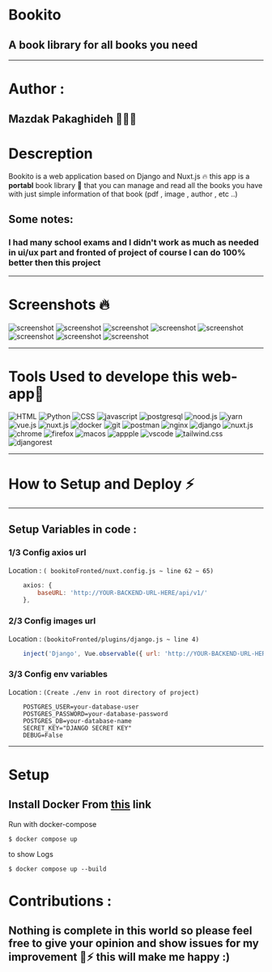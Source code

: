 
# Bookito
## A book library for all books you need 
- - - - 

# Author :
  ## Mazdak Pakaghideh 🔭👨‍💻

# Descreption 
  Bookito is a web application based on Django and Nuxt.js 🔥 this app is a **portabl** book library  📕 that you can manage and read all the books you have with 
  just simple information of that book (pdf , image , author , etc ..)
## Some notes:
  ### I had many school exams and I didn't work as much as needed in ui/ux part  and fronted of project of course I can do 100% better then this project
  
- - - -
# Screenshots 🔥
![screenshot](https://s4.uupload.ir/files/screen_shot_2021-12-08_at_10.24.15_am_6t2b.png)
![screenshot](https://s4.uupload.ir/files/screen_shot_2021-12-08_at_10.24.29_am_5136.png)
![screenshot](https://s4.uupload.ir/files/screen_shot_2021-12-08_at_10.27.35_am_6aig.png)
![screenshot](https://s4.uupload.ir/files/screen_shot_2021-12-08_at_12.53.34_pm_zg8.png)
![screenshot](https://s4.uupload.ir/files/screen_shot_2021-12-08_at_12.54.10_pm_o61l.png)
![screenshot](https://s4.uupload.ir/files/screen_shot_2021-12-08_at_10.38.00_am_4ml.png)
![screenshot](https://s4.uupload.ir/files/screen_shot_2021-12-08_at_10.38.10_am_xa2g.png)
![screenshot](https://s4.uupload.ir/files/screen_shot_2021-12-08_at_10.38.37_am_95w6.png)
- - - -

# Tools Used to develope this web-app🎯

![HTML](https://img.shields.io/badge/HTML5-E34F26?style=for-the-badge&logo=html5&logoColor=white)
![Python](https://img.shields.io/badge/Python-3776AB?style=for-the-badge&logo=python&logoColor=white)
![CSS](https://img.shields.io/badge/CSS3-1572B6?style=for-the-badge&logo=css3&logoColor=white)
![javascript](https://img.shields.io/badge/JavaScript-323330?style=for-the-badge&logo=javascript&logoColor=F7DF1E)
![postgresql](https://img.shields.io/badge/PostgreSQL-316192?style=for-the-badge&logo=postgresql&logoColor=white)
![nood.js](https://img.shields.io/badge/Node.js-339933?style=for-the-badge&logo=nodedotjs&logoColor=white)
![yarn](https://img.shields.io/badge/Yarn-2C8EBB?style=for-the-badge&logo=yarn&logoColor=white)
![vue.js](https://img.shields.io/badge/Vue.js-35495E?style=for-the-badge&logo=vuedotjs&logoColor=4FC08D)
![nuxt.js](https://img.shields.io/badge/nuxt.js-00C58E?style=for-the-badge&logo=nuxtdotjs&logoColor=white)
![docker](https://img.shields.io/badge/Docker-2CA5E0?style=for-the-badge&logo=docker&logoColor=white)
![git](https://img.shields.io/badge/Git-F05032?style=for-the-badge&logo=git&logoColor=white)
![postman](https://img.shields.io/badge/Postman-FF6C37?style=for-the-badge&logo=Postman&logoColor=white)
![nginx](https://img.shields.io/badge/Nginx-009639?style=for-the-badge&logo=nginx&logoColor=white)
![django](https://img.shields.io/badge/Django-092E20?style=for-the-badge&logo=django&logoColor=white)
![nuxt.js](https://img.shields.io/badge/nuxt.js-00C58E?style=for-the-badge&logo=nuxtdotjs&logoColor=white)
![chrome](https://img.shields.io/badge/Google_chrome-4285F4?style=for-the-badge&logo=Google-chrome&logoColor=white)
![firefox](https://img.shields.io/badge/Firefox_Browser-FF7139?style=for-the-badge&logo=Firefox-Browser&logoColor=white)
![macos](https://img.shields.io/badge/mac%20os-000000?style=for-the-badge&logo=apple&logoColor=white)
![appple](https://img.shields.io/badge/Apple-laptop-999999?style=for-the-badge&logo=apple&logoColor=white)
![vscode](https://img.shields.io/badge/Visual_Studio_Code-0078D4?style=for-the-badge&logo=visual%20studio%20code&logoColor=white)
![tailwind.css](https://img.shields.io/badge/Tailwind_CSS-38B2AC?style=for-the-badge&logo=tailwind-css&logoColor=white)
![djangorest](https://img.shields.io/badge/DJANGO-REST-ff1709?style=for-the-badge&logo=django&logoColor=white&color=ff1709&labelColor=gray)

- - - -

# How to Setup and Deploy ⚡️

- - - -

## Setup Variables in code :

### 1/3 Config axios url 

Location :  `( bookitoFronted/nuxt.config.js ~ line 62 ~ 65)`

```javascript
    axios: {
        baseURL: 'http://YOUR-BACKEND-URL-HERE/api/v1/'
    },
```

### 2/3 Config images url  

Location :  `(bookitoFronted/plugins/django.js ~ line 4)`

```javascript
    inject('Django', Vue.observable({ url: 'http://YOUR-BACKEND-URL-HERE:8000' }))
```

### 3/3 Config env variables

Location :  `(Create ./env in root directory of project)`

```env
    POSTGRES_USER=your-database-user
    POSTGRES_PASSWORD=your-database-password
    POSTGRES_DB=your-database-name
    SECRET_KEY="DJANGO SECRET KEY"
    DEBUG=False
```
- - - -
# Setup


## Install Docker From <a href="https://docs.docker.com/engine/install/">this</a> link



Run with docker-compose
   
    $ docker compose up
    
to show Logs 
   
    $ docker compose up --build


    
# Contributions :

  ## Nothing is complete in this world so please feel free to give your opinion and show issues for my improvement 🌈⚡️ this will make me  happy :)
